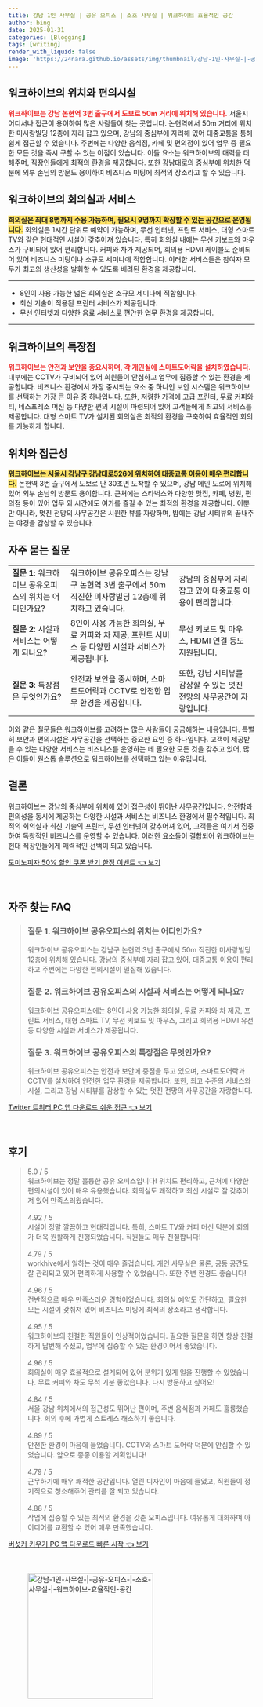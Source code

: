 ```yaml
---
title: 강남 1인 사무실 | 공유 오피스 | 소호 사무실 | 워크하이브 효율적인 공간
author: bing
date: 2025-01-31
categories: [Blogging]
tags: [writing]
render_with_liquid: false
image: 'https://24nara.github.io/assets/img/thumbnail/강남-1인-사무실-|-공유-오피스-|-소호-사무실-|-워크하이브-효율적인-공간.webp'
---
```



<h2 id='워크하이브의 위치와 편의시설'>워크하이브의 위치와 편의시설</h2>

<p><b><span style="color: #ee2323;">워크하이브는 강남 논현역 3번 출구에서 도보로 50m 거리에 위치해 있습니다.</span></b> 서울시 어디서나 접근이 용이하여 많은 사람들이 찾는 곳입니다. 논현역에서 50m 거리에 위치한 미사랑빌딩 12층에 자리 잡고 있으며, 강남의 중심부에 자리해 있어 대중교통을 통해 쉽게 접근할 수 있습니다. 주변에는 다양한 음식점, 카페 및 편의점이 있어 업무 중 필요한 모든 것을 즉시 구할 수 있는 이점이 있습니다. 이들 요소는 워크하이브의 매력을 더해주며, 직장인들에게 최적의 환경을 제공합니다. 또한 강남대로의 중심부에 위치한 덕분에 외부 손님의 방문도 용이하여 비즈니스 미팅에 최적의 장소라고 할 수 있습니다.</p>

<h2 id='워크하이브의 회의실과 서비스'>워크하이브의 회의실과 서비스</h2>

<p><b><span style="background-color: #ffe066;">회의실은 최대 8명까지 수용 가능하며, 필요시 9명까지 확장할 수 있는 공간으로 운영됩니다.</span></b> 회의실은 1시간 단위로 예약이 가능하며, 무선 인터넷, 프린트 서비스, 대형 스마트 TV와 같은 현대적인 시설이 갖추어져 있습니다. 특히 회의실 내에는 무선 키보드와 마우스가 구비되어 있어 편리합니다. 커피와 차가 제공되며, 회의용 HDMI 케이블도 준비되어 있어 비즈니스 미팅이나 소규모 세미나에 적합합니다. 이러한 서비스들은 참여자 모두가 최고의 생산성을 발휘할 수 있도록 배려된 환경을 제공합니다.</p>

<hr />

<ul>
    <li>8인이 사용 가능한 넓은 회의실은 소규모 세미나에 적합합니다.</li>
    <li>최신 기술이 적용된 프린터 서비스가 제공됩니다.</li>
    <li>무선 인터넷과 다양한 음료 서비스로 편안한 업무 환경을 제공합니다.</li>
</ul>

<hr />

<h2 id='워크하이브의 특장점'>워크하이브의 특장점</h2>

<p><b><span style="color: #ee2323;">워크하이브는 안전과 보안을 중요시하며, 각 개인실에 스마트도어락을 설치하였습니다.</span></b> 내부에는 CCTV가 구비되어 있어 회원들이 안심하고 업무에 집중할 수 있는 환경을 제공합니다. 비즈니스 환경에서 가장 중시되는 요소 중 하나인 보안 시스템은 워크하이브를 선택하는 가장 큰 이유 중 하나입니다. 또한, 저렴한 가격에 고급 프린터, 무료 커피와 티, 네스프레소 머신 등 다양한 편의 시설이 마련되어 있어 고객들에게 최고의 서비스를 제공합니다. 대형 스마트 TV가 설치된 회의실은 최적의 환경을 구축하여 효율적인 회의를 가능하게 합니다.</p>

<h2 id='위치와 접근성'>위치와 접근성</h2>

<p><b><span style="background-color: #ffe066;">워크하이브는 서울시 강남구 강남대로526에 위치하여 대중교통 이용이 매우 편리합니다.</span></b> 논현역 3번 출구에서 도보로 단 30초면 도착할 수 있으며, 강남 메인 도로에 위치해 있어 외부 손님의 방문도 용이합니다. 근처에는 스타벅스와 다양한 맛집, 카페, 병원, 편의점 등이 있어 업무 외 시간에도 여가를 즐길 수 있는 최적의 환경을 제공합니다. 이뿐만 아니라, 멋진 전망의 사무공간은 시원한 뷰를 자랑하며, 밤에는 강남 시티뷰의 끝내주는 야경을 감상할 수 있습니다.</p>

<h2 id='자주 묻는 질문'>자주 묻는 질문</h2>

<table>
    <tr>
        <td><b>질문 1</b>: 워크하이브 공유오피스의 위치는 어디인가요?</td>
        <td>워크하이브 공유오피스는 강남구 논현역 3번 출구에서 50m 직진한 미사랑빌딩 12층에 위치하고 있습니다.</td>
        <td>강남의 중심부에 자리 잡고 있어 대중교통 이용이 편리합니다.</td>
    </tr>
    <tr>
        <td><b>질문 2</b>: 시설과 서비스는 어떻게 되나요?</td>
        <td>8인이 사용 가능한 회의실, 무료 커피와 차 제공, 프린트 서비스 등 다양한 시설과 서비스가 제공됩니다.</td>
        <td>무선 키보드 및 마우스, HDMI 연결 등도 지원됩니다.</td>
    </tr>
    <tr>
        <td><b>질문 3</b>: 특장점은 무엇인가요?</td>
        <td>안전과 보안을 중시하며, 스마트도어락과 CCTV로 안전한 업무 환경을 제공합니다.</td>
        <td>또한, 강남 시티뷰를 감상할 수 있는 멋진 전망의 사무공간이 자랑입니다.</td>
    </tr>
</table>

<p>이와 같은 질문들은 워크하이브를 고려하는 많은 사람들이 궁금해하는 내용입니다. 특별히 보안과 편의시설은 사무공간을 선택하는 중요한 요인 중 하나입니다. 고객이 제공받을 수 있는 다양한 서비스는 비즈니스를 운영하는 데 필요한 모든 것을 갖추고 있어, 많은 이들이 원스톱 솔루션으로 워크하이브를 선택하고 있는 이유입니다.</p>

<h2 id='결론'>결론</h2>

<p>워크하이브는 강남의 중심부에 위치해 있어 접근성이 뛰어난 사무공간입니다. 안전함과 편의성을 동시에 제공하는 다양한 시설과 서비스는 비즈니스 환경에서 필수적입니다. 최적의 회의실과 최신 기술의 프린터, 무선 인터넷이 갖추어져 있어, 고객들은 여기서 집중하여 독창적인 비즈니스를 운영할 수 있습니다. 이러한 요소들이 결합되어 워크하이브는 현대 직장인들에게 매력적인 선택이 되고 있습니다.</p>


<p><a class="click-button" title="도미노피자 50% 할인 쿠폰 받기 한정 이벤트" href="https://24nara.github.io/posts/%EB%8F%84%EB%AF%B8%EB%85%B8%ED%94%BC%EC%9E%90-50-%ED%95%A0%EC%9D%B8-%EC%BF%A0%ED%8F%B0-%EB%B0%9B%EA%B8%B0-%ED%95%9C%EC%A0%95-%EC%9D%B4%EB%B2%A4%ED%8A%B8/" rel="dofollow">도미노피자 50% 할인 쿠폰 받기 한정 이벤트 👈 보기</a></p><br>
<h2 id='자주_찾는_FAQ'>자주 찾는 FAQ</h2>
<div itemscope="" itemtype="https://schema.org/FAQPage"> 
<blockquote> 
<div itemscope="" itemprop="mainEntity" itemtype="https://schema.org/Question"> 
<h3 itemprop="name">질문 1. 워크하이브 공유오피스의 위치는 어디인가요?</h3> 
<div itemscope="" itemprop="acceptedAnswer" itemtype="https://schema.org/Answer"> 
<span itemprop="text"> 
<p>워크하이브 공유오피스는 강남구 논현역 3번 출구에서 50m 직진한 미사랑빌딩 12층에 위치해 있습니다. 강남의 중심부에 자리 잡고 있어, 대중교통 이용이 편리하고 주변에는 다양한 편의시설이 밀집해 있습니다.</p> 
</span> 
</div> 
</div> 
<div itemscope="" itemprop="mainEntity" itemtype="https://schema.org/Question"> 
<h3 itemprop="name">질문 2. 워크하이브 공유오피스의 시설과 서비스는 어떻게 되나요?</h3> 
<div itemscope="" itemprop="acceptedAnswer" itemtype="https://schema.org/Answer"> 
<span itemprop="text"> 
<p>워크하이브 공유오피스에는 8인이 사용 가능한 회의실, 무료 커피와 차 제공, 프린트 서비스, 대형 스마트 TV, 무선 키보드 및 마우스, 그리고 회의용 HDMI 유선 등 다양한 시설과 서비스가 제공됩니다.</p> 
</span> 
</div> 
</div> 
<div itemscope="" itemprop="mainEntity" itemtype="https://schema.org/Question"> 
<h3 itemprop="name">질문 3. 워크하이브 공유오피스의 특장점은 무엇인가요?</h3> 
<div itemscope="" itemprop="acceptedAnswer" itemtype="https://schema.org/Answer"> 
<span itemprop="text"> 
<p>워크하이브 공유오피스는 안전과 보안에 중점을 두고 있으며, 스마트도어락과 CCTV를 설치하여 안전한 업무 환경을 제공합니다. 또한, 최고 수준의 서비스와 시설, 그리고 강남 시티뷰를 감상할 수 있는 멋진 전망의 사무공간을 자랑합니다.</p> 
</span> 
</div> 
</div> 
</blockquote> 
</div>
<p><a class="click-button" title="Twitter 트위터 PC 앱 다운로드 쉬운 접근" href="https://24nara.github.io/posts/Twitter-%ED%8A%B8%EC%9C%84%ED%84%B0-PC-%EC%95%B1-%EB%8B%A4%EC%9A%B4%EB%A1%9C%EB%93%9C-%EC%89%AC%EC%9A%B4-%EC%A0%91%EA%B7%BC/" rel="dofollow">Twitter 트위터 PC 앱 다운로드 쉬운 접근 👈 보기</a></p><br>
<h2 id='후기'>후기</h2>
<div itemscope itemtype="https://schema.org/Product">
  <blockquote>
  <div itemprop="review" itemscope itemtype="https://schema.org/Review">
      <div itemprop="reviewRating" itemscope itemtype="https://schema.org/Rating"> <span itemprop="ratingValue">5.0</span> / <span itemprop="bestRating">5</span> </div>
      <span itemprop="reviewBody">워크하이브는 정말 훌륭한 공유 오피스입니다! 위치도 편리하고, 근처에 다양한 편의시설이 있어 매우 유용했습니다. 회의실도 쾌적하고 최신 시설로 잘 갖추어져 있어 만족스러웠습니다.</span>
  </div>
  <br>
  <div itemprop="review" itemscope itemtype="https://schema.org/Review">
      <div itemprop="reviewRating" itemscope itemtype="https://schema.org/Rating"> <span itemprop="ratingValue">4.92</span> / <span itemprop="bestRating">5</span> </div>
      <span itemprop="reviewBody">시설이 정말 깔끔하고 현대적입니다. 특히, 스마트 TV와 커피 머신 덕분에 회의가 더욱 원활하게 진행되었습니다. 직원들도 매우 친절합니다!</span>
  </div>
  <br>
  <div itemprop="review" itemscope itemtype="https://schema.org/Review">
      <div itemprop="reviewRating" itemscope itemtype="https://schema.org/Rating"> <span itemprop="ratingValue">4.79</span> / <span itemprop="bestRating">5</span> </div>
      <span itemprop="reviewBody">workhive에서 일하는 것이 매우 즐겁습니다. 개인 사무실은 물론, 공동 공간도 잘 관리되고 있어 편리하게 사용할 수 있었습니다. 또한 주변 환경도 좋습니다!</span>
  </div>
  <br>
  <div itemprop="review" itemscope itemtype="https://schema.org/Review">
      <div itemprop="reviewRating" itemscope itemtype="https://schema.org/Rating"> <span itemprop="ratingValue">4.96</span> / <span itemprop="bestRating">5</span> </div>
      <span itemprop="reviewBody">전반적으로 매우 만족스러운 경험이었습니다. 회의실 예약도 간단하고, 필요한 모든 시설이 갖춰져 있어 비즈니스 미팅에 최적의 장소라고 생각합니다.</span>
  </div>
  <br>
  <div itemprop="review" itemscope itemtype="https://schema.org/Review">
      <div itemprop="reviewRating" itemscope itemtype="https://schema.org/Rating"> <span itemprop="ratingValue">4.95</span> / <span itemprop="bestRating">5</span> </div>
      <span itemprop="reviewBody">워크하이브의 친절한 직원들이 인상적이었습니다. 필요한 질문을 하면 항상 친절하게 답변해 주셨고, 업무에 집중할 수 있는 환경이어서 좋았습니다.</span>
  </div>
  <br>
  <div itemprop="review" itemscope itemtype="https://schema.org/Review">
      <div itemprop="reviewRating" itemscope itemtype="https://schema.org/Rating"> <span itemprop="ratingValue">4.96</span> / <span itemprop="bestRating">5</span> </div>
      <span itemprop="reviewBody">회의실이 매우 효율적으로 설계되어 있어 분위기 있게 일을 진행할 수 있었습니다. 무료 커피와 차도 무척 기분 좋았습니다. 다시 방문하고 싶어요!</span>
  </div>
  <br>
  <div itemprop="review" itemscope itemtype="https://schema.org/Review">
      <div itemprop="reviewRating" itemscope itemtype="https://schema.org/Rating"> <span itemprop="ratingValue">4.84</span> / <span itemprop="bestRating">5</span> </div>
      <span itemprop="reviewBody">서울 강남 위치에서의 접근성도 뛰어난 편이며, 주변 음식점과 카페도 훌륭했습니다. 회의 후에 가볍게 스트레스 해소하기 좋습니다.</span>
  </div>
  <br>
  <div itemprop="review" itemscope itemtype="https://schema.org/Review">
      <div itemprop="reviewRating" itemscope itemtype="https://schema.org/Rating"> <span itemprop="ratingValue">4.89</span> / <span itemprop="bestRating">5</span> </div>
      <span itemprop="reviewBody">안전한 환경이 마음에 들었습니다. CCTV와 스마트 도어락 덕분에 안심할 수 있었습니다. 앞으로 종종 이용할 계획입니다!</span>
  </div>
  <br>
  <div itemprop="review" itemscope itemtype="https://schema.org/Review">
      <div itemprop="reviewRating" itemscope itemtype="https://schema.org/Rating"> <span itemprop="ratingValue">4.79</span> / <span itemprop="bestRating">5</span> </div>
      <span itemprop="reviewBody">근무하기에 매우 쾌적한 공간입니다. 열린 디자인이 마음에 들었고, 직원들이 정기적으로 청소해주어 관리를 잘 되고 있습니다.</span>
  </div>
  <br>
  <div itemprop="review" itemscope itemtype="https://schema.org/Review">
      <div itemprop="reviewRating" itemscope itemtype="https://schema.org/Rating"> <span itemprop="ratingValue">4.88</span> / <span itemprop="bestRating">5</span> </div>
      <span itemprop="reviewBody">작업에 집중할 수 있는 최적의 환경을 갖춘 오피스입니다. 여유롭게 대화하며 아이디어를 교환할 수 있어 매우 만족했습니다.</span>
  </div>
  </blockquote>
</div>
<p><a class="click-button" title="버섯커 키우기 PC 앱 다운로드 빠른 시작" href="https://24nara.github.io/posts/%EB%B2%84%EC%84%AF%EC%BB%A4-%ED%82%A4%EC%9A%B0%EA%B8%B0-PC-%EC%95%B1-%EB%8B%A4%EC%9A%B4%EB%A1%9C%EB%93%9C-%EB%B9%A0%EB%A5%B8-%EC%8B%9C%EC%9E%91/" rel="dofollow">버섯커 키우기 PC 앱 다운로드 빠른 시작 👈 보기</a></p><br>
<figure class="image"><img src="https://24nara.github.io/assets/img/thumbnail/강남-1인-사무실-|-공유-오피스-|-소호-사무실-|-워크하이브-효율적인-공간.webp" alt="강남-1인-사무실-|-공유-오피스-|-소호-사무실-|-워크하이브-효율적인-공간" width="256" height="256"></figure>